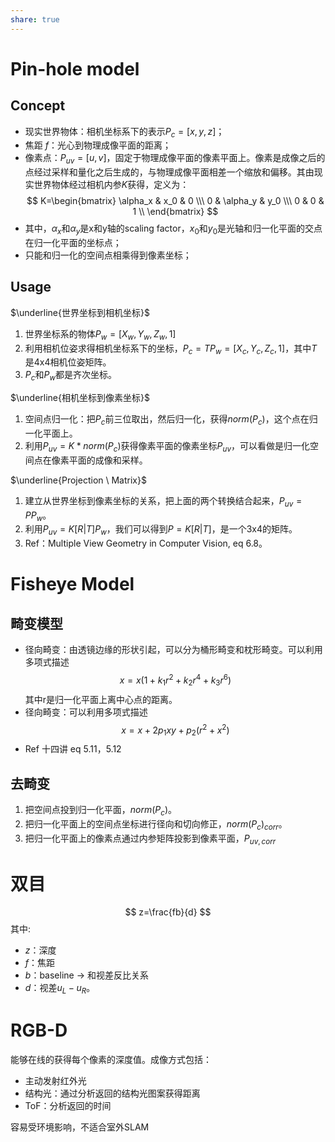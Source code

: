 ```yaml
---
share: true
---
```


# Pin-hole model

## Concept
- 现实世界物体：相机坐标系下的表示$P_c=[x, y, z]$；
- 焦距 $f$：光心到物理成像平面的距离；
- 像素点：$P_{uv}=[u, v]$，固定于物理成像平面的像素平面上。像素是成像之后的点经过采样和量化之后生成的，与物理成像平面相差一个缩放和偏移。其由现实世界物体经过相机内参$K$获得，定义为：
  $$ 
 K=\begin{bmatrix} 
   \alpha_x & x_0      & 0  \\\
   0        & \alpha_y & y_0  \\\
   0        & 0     & 1  \\
 \end{bmatrix}
 $$
- 其中，$\alpha_x$和$\alpha_y$是x和y轴的scaling factor，$x_0$和$y_0$是光轴和归一化平面的交点在归一化平面的坐标点；
- 只能和归一化的空间点相乘得到像素坐标；

## Usage

$\underline{世界坐标到相机坐标}$
1. 世界坐标系的物体$P_w=[X_w, Y_w, Z_w, 1]$
2. 利用相机位姿求得相机坐标系下的坐标，$P_c=TP_w=[X_c, Y_c, Z_c, 1]$，其中$T$是4x4相机位姿矩阵。
3. $P_c$和$P_w$都是齐次坐标。

$\underline{相机坐标到像素坐标}$
1. 空间点归一化：把$P_c$前三位取出，然后归一化，获得$norm(P_c)$，这个点在归一化平面上。
2. 利用$P_{uv} = K*norm(P_c)$获得像素平面的像素坐标$P_{uv}$，可以看做是归一化空间点在像素平面的成像和采样。

$\underline{Projection \ Matrix}$
1. 建立从世界坐标到像素坐标的关系，把上面的两个转换结合起来，$P_{uv}=PP_w$。
2. 利用$P_{uv} = K[R|T]P_w$，我们可以得到$P = K[R | T]$，是一个3x4的矩阵。
3. Ref：Multiple View Geometry in Computer Vision, eq 6.8。

# Fisheye Model

## 畸变模型
- 径向畸变：由透镜边缘的形状引起，可以分为桶形畸变和枕形畸变。可以利用多项式描述
$$ 
x = x(1 + k_1r^2 + k_2r^4 + k_3r^6)
$$
其中r是归一化平面上离中心点的距离。
- 径向畸变：可以利用多项式描述
$$ 
x = x + 2p_1xy + p_2(r^2 + x^2)
$$
- Ref 十四讲 eq 5.11，5.12

## 去畸变
1. 把空间点投到归一化平面，$norm(P_c)$。
2. 把归一化平面上的空间点坐标进行径向和切向修正，$norm(P_c)_{corr}$。
3. 把归一化平面上的像素点通过内参矩阵投影到像素平面，$P_{uv,corr}$

# 双目

$$
z=\frac{fb}{d}
$$
其中:
- $z$：深度
- $f$：焦距
- $b$：baseline → 和视差反比关系
- $d$：视差$u_L - u_R$。

# RGB-D
能够在线的获得每个像素的深度值。成像方式包括：
- 主动发射红外光
- 结构光：通过分析返回的结构光图案获得距离
- ToF：分析返回的时间

容易受环境影响，不适合室外SLAM